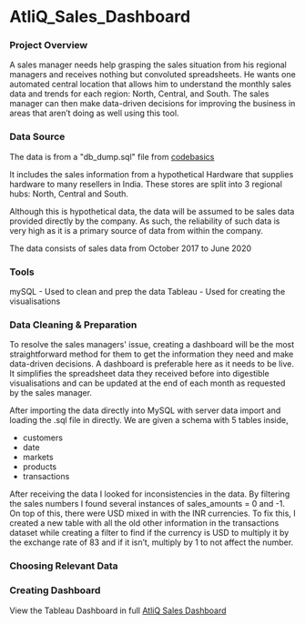 # AtliQ_Sales_Dashboard

### Project Overview

A sales manager needs help grasping the sales situation from his regional managers and receives nothing but convoluted spreadsheets. He wants one automated central location that allows him to understand the monthly sales data and trends for each region: North, Central, and South. The sales manager can then make data-driven decisions for improving the business in areas that aren’t doing as well using this tool. 

### Data Source

The data is from a "db_dump.sql" file from [codebasics](https://codebasics.io/resources/sales-insights-data-analysis-project)

It includes the sales information from a hypothetical Hardware that supplies hardware to many resellers in India. These stores are split into 3 regional hubs: North, Central and South. 

Although this is hypothetical data, the data will be assumed to be sales data provided directly by the company. As such, the reliability of such data is very high as it is a primary source of data from within the company.

The data consists of sales data from October 2017 to June 2020

### Tools

mySQL - Used to clean and prep the data
Tableau - Used for creating the visualisations

### Data Cleaning & Preparation

To resolve the sales managers' issue, creating a dashboard will be the most straightforward method for them to get the information they need and make data-driven decisions. 
A dashboard is preferable here as it needs to be live. It simplifies the spreadsheet data they received before into digestible visualisations and can be updated at the end of each month as requested by the sales manager.

After importing the data directly into MySQL with server data import and loading the .sql file in directly. We are given a schema with 5 tables inside,
- customers
- date
- markets
- products
- transactions

After receiving the data I looked for inconsistencies in the data. By filtering the sales numbers I found several instances of sales_amounts = 0 and -1. On top of this, there were USD mixed in with the INR currencies. To fix this, I created a new table with all the old other information in the transactions dataset while creating a filter to find if the currency is USD to multiply it by the exchange rate of 83 and if it isn’t, multiply by 1 to not affect the number.


### Choosing Relevant Data



### Creating Dashboard

View the Tableau Dashboard in full [AtliQ Sales Dashboard](https://public.tableau.com/app/profile/kes.andrew.raath/viz/AtliQSalesDashboard_16988232682060/AtliQSalesDashboard)



